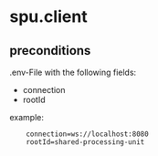 # spu.client

## preconditions

.env-File with the following fields:

-   connection
-   rootId

example:

```
    connection=ws://localhost:8080
    rootId=shared-processing-unit
```
